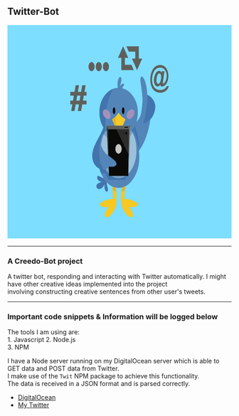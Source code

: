 ## Twitter-Bot

<img src="./Media/twitter_bird_robot.png" width="640" height="480">

---
### A Creedo-Bot project
A twitter bot, responding and interacting with Twitter automatically.
I might have other creative ideas implemented into the project  
involving constructing creative sentences from other user's tweets.  

---
### Important code snippets & Information will be logged below
The tools I am using are:  
	1. Javascript
	2. Node.js	
	3. NPM

I have a Node server running on my DigitalOcean server which is able to GET data and POST data from Twitter.  
I make use of the `Twit` NPM package to achieve this functionality.  
The data is received in a JSON format and is parsed correctly.   

+ [DigitalOcean](https://www.digitalocean.com/)
+ [My Twitter](https://twitter.com/shane_creedon)
